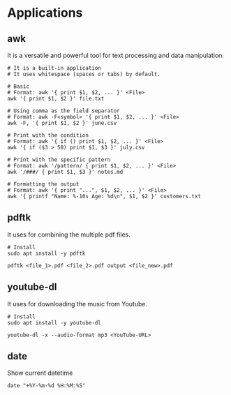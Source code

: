 <link rel="stylesheet" type="text/css" href="../styles.css">

# Applications
## awk
It is a versatile and powerful tool for text processing and data manipulation.
``` Shell
# It is a built-in application
# It uses whitespace (spaces or tabs) by default.

# Basic
# Format: awk '{ print $1, $2, ... }' <File>
awk '{ print $1, $2 }' file.txt

# Using comma as the field separator
# Format: awk -F<symbol> '{ print $1, $2, ... }' <File>
awk -F, '{ print $1, $2 }' june.csv

# Print with the condition
# Format: awk '{ if () print $1, $2, ... }' <File>
awk '{ if ($3 > 50) print $1, $3 }' july.csv

# Print with the specific pattern
# Format: awk '/pattern/ { print $1, $2, ... }' <File>
awk '/###/ { print $1, $3 }' notes.md

# Formatting the output
# Format: awk '{ print "...", $1, $2, ... }' <File>
awk '{ printf "Name: %-10s Age: %d\n", $1, $2 }' customers.txt
```

## pdftk
It uses for combining the multiple pdf files.
``` Shell
# Install
sudo apt install -y pdftk

pdftk <file_1>.pdf <file_2>.pdf output <file_new>.pdf
```

## youtube-dl
It uses for downloading the music from Youtube.
``` Shell
# Install
sudo apt install -y youtube-dl

youtube-dl -x --audio-format mp3 <YouTube-URL>
```

## date
Show current datetime
``` Shell
date "+%Y-%m-%d %H:%M:%S"
```